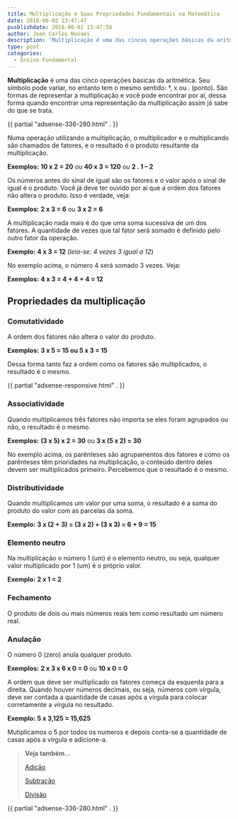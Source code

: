 ```yaml
---
title: Multiplicação e Suas Propriedades Fundamentais na Matemática
date: 2018-06-02 13:47:47
pusblishdate: 2018-06-02 13:47:58
author: Jean Carlos Novaes
description: 'Multiplicação é uma das cincos operações básicas da aritmética. Seu símbolo pode variar, no entanto tem o mesmo sentido: *, x ou . (ponto). São formas de representar a multiplicação e você pode encontrar por aí, dessa forma quando encontrar uma representação da multiplicação assim já sabe do que se trata.'
type: post
categories:
  - Ensino Fundamental
---
```


**Multiplicação** é uma das cinco operações básicas da aritmética. Seu símbolo pode variar, no entanto tem o mesmo sentido: *, x ou . (ponto). São formas de representar a multiplicação e você pode encontrar por aí, dessa forma quando encontrar uma representação da multiplicação assim já sabe do que se trata.

{{ partial "adsense-336-280.html" . }}

Numa operação utilizando a multiplicação, o multiplicador e o multiplicando são chamados de fatores, e o resultado é o produto resultante da multiplicação.
  
**Exemplos:** **10 x 2 = 20** ou **40 x 3 = 120** ou **2 . 1 – 2**

Os números antes do sinal de igual são os fatores e o valor após o sinal de igual é o produto. Você já deve ter ouvido por aí que a ordem dos fatores não altera o produto. Isso é verdade, veja:

**Exemplos:** **2 x 3 = 6** ou **3 x 2 = 6**

A multiplicação nada mais é do que uma soma sucessiva de um dos fatores. A quantidade de vezes que tal fator será somado é definido pelo outro fator da operação.
  
**Exemplo:** **4 x 3 = 12** (_leia-se: 4 vezes 3 igual a 12_)

No exemplo acima, o número 4 será somado 3 vezes. Veja:
  
**Exemplos:** **4 x 3 = 4 + 4 + 4 = 12**

## Propriedades da multiplicação

### Comutatividade

A ordem dos fatores não altera o valor do produto.

**Exemplos:** **3 x 5 = 15 ou 5 x 3 = 15**

Dessa forma tanto faz a ordem como os fatores são multiplicados, o resultado é o mesmo.

{{ partial "adsense-responsive.html" . }}

### Associatividade

Quando multiplicamos três fatores não importa se eles foram agrupados ou não, o resultado é o mesmo.

**Exemplos:** **(3 x 5) x 2 = 30** ou **3 x (5 x 2) = 30**
  
No exemplo acima, os parênteses são agrupamentos dos fatores e como os parênteses têm prioridades na multiplicação, o conteúdo dentro deles devem ser multiplicados primeiro. Percebemos que o resultado é o mesmo.

### Distributividade

Quando multiplicamos um valor por uma soma, o resultado é a soma do produto do valor com as parcelas da soma.

**Exemplo:** **3 x (2 + 3) = (3 x 2) + (3 x 3) = 6 + 9 = 15**

### Elemento neutro

Na multiplicação o número 1 (um) é o elemento neutro, ou seja, qualquer valor multiplicado por 1 (um) é o próprio valor.

**Exemplo:** **2 x 1 = 2**

### Fechamento

O produto de dois ou mais números reais tem como resultado um número real.

### Anulação

O número 0 (zero) anula qualquer produto.

**Exemplos:** **2 x 3 x 6 x 0 = 0** ou **10 x 0 = 0**
  
A ordem que deve ser multiplicado os fatores começa da esquerda para a direita. Quando houver números decimais, ou seja, números com vírgula, deve ser contada a quantidade de casas após a vírgula para colocar corretamente a vírgula no resultado.

**Exemplo:** **5 x 3,125 = 15,625**

Mutiplicamos o 5 por todos os numeros e depois conta-se a quantidade de casas após a vírgula e adicione-a.

> **Veja também...**
>
> [Adição](/adicao/)
> 
> [Subtração](/subtracao/)
> 
> [Divisão](/divisao/)

{{ partial "adsense-336-280.html" . }}